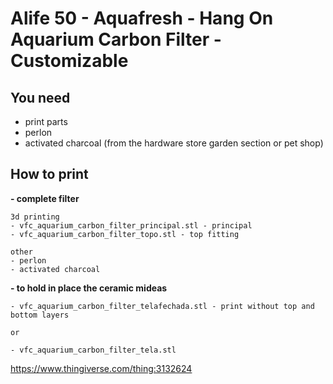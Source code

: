 # Alife 50 - Aquafresh - Hang On Aquarium Carbon Filter - Customizable

## You need
- print parts
- perlon
- activated charcoal (from the hardware store garden section or pet shop)

## How to print

**- complete filter**
```
3d printing
- vfc_aquarium_carbon_filter_principal.stl - principal
- vfc_aquarium_carbon_filter_topo.stl - top fitting

other
- perlon
- activated charcoal
```

**- to hold in place the ceramic mideas**
```
- vfc_aquarium_carbon_filter_telafechada.stl - print without top and bottom layers

or

- vfc_aquarium_carbon_filter_tela.stl
```

https://www.thingiverse.com/thing:3132624
